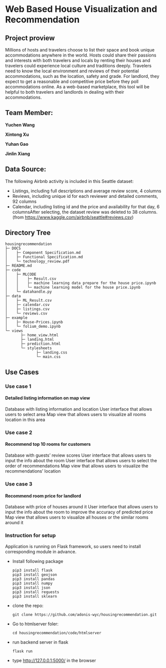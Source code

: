 # Web Based House Visualization and Recommendation

## Project proview

Millions of hosts and travelers choose to list their space and book unique accommodations anywhere in the world. Hosts could share their passions and interests with both travelers and locals by renting their houses and travelers could experience local culture and traditions deeply. Travelers need to know the local environment and reviews of their potential accommodations, such as the location, safety and grade. For landlord, they expect to get a reasonable and competitive price before they poll accommodations online. As a web-based marketplace, this tool will be helpful to both travelers and landlords in dealing with their accommodations.

## Team Member:

**Yuchen Wang**

**Xintong Xu**

**Yuhan Gao**

**Jinlin Xiang**

## Data Source:

The following Airbnb activity is included in this Seattle dataset:

- Listings, including full descriptions and average review score, 4 columns
- Reviews, including unique id for each reviewer and detailed comments, 92 columns
- Calendar, including listing id and the price and availability for that day, 6 columnsAfter selecting, the dataset review was deleted to 38 columns. (from https://www.kaggle.com/airbnb/seattle#reviews.csv)

## Directory Tree 

```
housingrecommendation
├─ DOCS
│    ├─ Component Specification.md
│    ├─ Functional Specification.md
│    └─ technology_review.pdf
├─ README.md
├─ code
│    ├─ MLCODE
│    │    ├─ Result.csv
│    │    ├─ machine learning data prepare for the house price.ipynb
│    │    └─ machine learning model for the house price.ipynb
│    └─ datahandle.py
├─ data
│    ├─ ML_Result.csv
│    ├─ calendar.csv
│    ├─ listings.csv
│    └─ reviews.csv
├─ example
│    ├─ House-Prices.ipynb
│    └─ folium_demo.ipynb
└─ views
       ├─ home_view.html
       ├─ landing.html
       ├─ prediction.html
       └─ stylesheets
              ├─ landing.css
              └─ main.css
```

## Use Cases

### Use case 1

#### Detailed listing information on map view

 Database with listing information and location
User interface that allows users to select area
Map view that allows users to visualize all rooms location in this area

### Use case 2

#### Recommend top 10 rooms for customers

Database with guests’ review scores
User interface that allows users to input the info about the room
User interface that allows users to select the order of recommendations
Map view that allows users to visualize the recommendations’ location

### Use case 3

#### Recommend room price for landlord

Database with price of houses around it
User interface that allows users to input the info about the room to
improve the accuracy of predicted price
Map view that allows users to visualize all houses or the similar rooms
around it


### Instruction for setup

Application is running on Flask framework, so users need to install corresponding module in advance.

* Install following package

  ```shell
  pip3 install flask
  pip3 install geojson
  pip3 install pandas
  pip3 install numpy
  pip3 install json
  pip3 install requests
  pip3 install sklearn
  ```

* clone the repo: 

  ```shell
  git clone https://github.com/adonis-wyc/housingrecommendation.git
  ```

* Go to htmlserver foler:

  ```shell
  cd housingrecommendation/code/htmlserver
  ```

* run backend server in flask

  ```shell
  flask run
  ```

* type http://127.0.0.1:5000/ in the browser